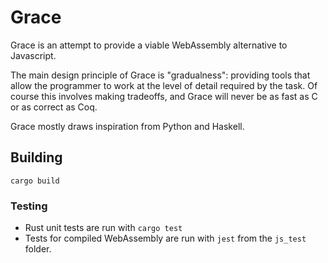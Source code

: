 # Grace

Grace is an attempt to provide a viable WebAssembly alternative to Javascript.

The main design principle of Grace is "gradualness": providing tools that allow the programmer to work at the level of detail required by the task. Of course this involves making tradeoffs, and Grace will never be as fast as C or as correct as Coq.

Grace mostly draws inspiration from Python and Haskell.

## Building
`cargo build`

### Testing
* Rust unit tests are run with `cargo test`
* Tests for compiled WebAssembly are run with `jest` from the `js_test` folder.
